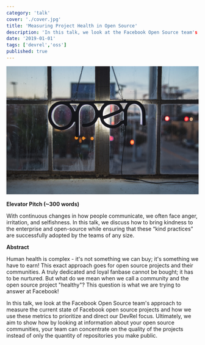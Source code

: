 ```yaml
---
category: 'talk'
cover: './cover.jpg'
title: 'Measuring Project Health in Open Source'
description: 'In this talk, we look at the Facebook Open Source team's approach to measure the current state of Facebook open source projects.'
date: '2019-01-01'
tags: ['devrel','oss']
published: true
---
```

![kindness](./cover.jpg)

**Elevator Pitch (~300 words)**

With continuous changes in how people communicate, we often face anger, irritation, and selfishness. In this talk, we discuss how to bring kindness to the enterprise and open-source while ensuring that these “kind practices” are successfully adopted by the teams of any size.

**Abstract**
 
Human health is complex - it's not something we can buy; it's something we have to earn! This exact approach goes for open source projects and their communities. A truly dedicated and loyal fanbase cannot be bought; it has to be nurtured. But what do we mean when we call a community and the open source project "healthy"? This question is what we are trying to answer at Facebook!

In this talk, we look at the Facebook Open Source team's approach to measure the current state of Facebook open source projects and how we use these metrics to prioritize and direct our DevRel focus. Ultimately, we aim to show how by looking at information about your open source communities, your team can concentrate on the quality of the projects instead of only the quantity of repositories you make public.
